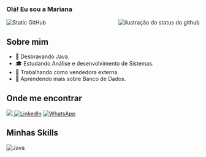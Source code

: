 
### Olá! Eu sou a Mariana 

<img align='right' src="https://github-readme-stats.vercel.app/api?username=MarianaFagundes&show_icons=true&title_color=783c00&text_color=af552e&icon_color=783c00&bg_color=f8efd4&cache_seconds=2300" alt="ilustração do status do github">


<img src="https://img.shields.io/static/v1?label=Overview&message=Mariana Fagundes&color=f8efd4&style=for-the-badge&logo=GitHub" alt="Static GitHub">

## Sobre mim

- 🤔 Desbravando Java.
- 🎓 Estudando Análise e desenvolvimento de Sistemas.
- 💼 Trabalhando como vendedora externa.
- 🌱 Aprendendo mais sobre Banco de Dados.


## Onde me encontrar
<a href="https://www.instagram.com/mycodebymari" alt="Instagram" target="_blank">
  <img src="https://img.shields.io/badge/-Instagram-DF0174?style=for-the-badge&labelColor=DF0174&logo=instagram&logoColor=white&link=https://www.instagram.com/USERNAME">
</a>

 <a href="#" title="LinkedIn">
  <img src="https://img.shields.io/badge/-Linkedin-0e76a8?style=flat-square&logo=Linkedin&logoColor=white&link=www.linkedin.com/in/marianafagundesrodrigues" alt="LinkedIn"/></a>
  <a href="#" title="WhatsApp">
  <img src="https://img.shields.io/badge/-WhatsApp-25d366?style=flat-square&labelColor=25d366&logo=whatsapp&logoColor=white&link=https://wa.me/49991103605" alt="WhatsApp"/></a>

## Minhas Skills

![Java](https://img.shields.io/badge/-Java-333333?style=flat&logo=Java&logoColor=007396)
